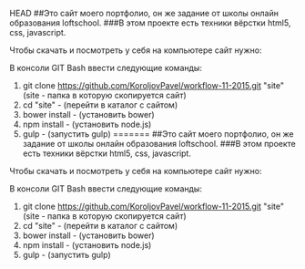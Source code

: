 HEAD
##Это сайт моего портфолио, он же задание от школы онлайн образования loftschool.
###В этом проекте есть техники вёрстки html5, css, javascript.

Чтобы скачать и посмотреть у себя на компьютере сайт нужно:  

В консоли GIT Bash ввести следующие команды:  

1.  git clone https://github.com/KoroljovPavel/workflow-11-2015.git "site" (site - папка в которую скопируется сайт)  
2.  cd "site" - (перейти в каталог с сайтом)  
3.  bower install - (установить bower)  
4.  npm install - (установить node.js)  
5.  gulp - (запустить gulp)
=======
##Это сайт моего портфолио, он же задание от школы онлайн образования loftschool.
###В этом проекте есть техники вёрстки html5, css, javascript.

Чтобы скачать и посмотреть у себя на компьютере сайт нужно:

В консоли GIT Bash ввести следующие команды:  

1.  git clone https://github.com/KoroljovPavel/workflow-11-2015.git "site" (site - папка в которую скопируется сайт)  
2.  cd "site" - (перейти в каталог с сайтом)  
3.  bower install - (установить bower)  
4.  npm install - (установить node.js)
5.  gulp - (запустить gulp)